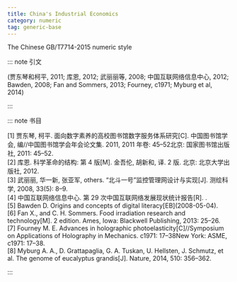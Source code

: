 ```yaml
---
title: China's Industrial Economics
category: numeric
tag: generic-base
---
```


<!-- 此文件由脚本自动生成，请勿手动修改！ -->

The Chinese GB/T7714-2015 numeric style


::: note 引文

(贾东琴和柯平, 2011; 库恩, 2012; 武丽丽等, 2008; 中国互联网络信息中心, 2012; Bawden, 2008; Fan and Sommers, 2013; Fourney, c1971; Myburg et al, 2014)

:::



::: note 书目

  <div class="csl-bib-body">
    <div class="csl-entry">[1] 贾东琴, 柯平. 面向数字素养的高校图书馆数字服务体系研究[C]. 中国图书馆学会, 编//中国图书馆学会年会论文集. 2011, 2011 年卷: 45–52北京: 国家图书馆出版社, 2011: 45–52. </div>
    <div class="csl-entry">[2] 库恩. 科学革命的结构: 第 4 版[M]. 金吾伦, 胡新和, 译. 2 版. 北京: 北京大学出版社, 2012. </div>
    <div class="csl-entry">[3] 武丽丽, 华一新, 张亚军, others. “北斗一号”监控管理网设计与实现[J]. 测绘科学, 2008, 33(5): 8–9. </div>
    <div class="csl-entry">[4] 中国互联网络信息中心. 第 29 次中国互联网络发展现状统计报告[R]. . </div>
    <div class="csl-entry">[5] Bawden D. Origins and concepts of digital literacy[EB](2008-05-04). </div>
    <div class="csl-entry">[6] Fan X., and C. H. Sommers. Food irradiation research and technology[M]. 2 edition. Ames, Iowa: Blackwell Publishing, 2013: 25–26. </div>
    <div class="csl-entry">[7] Fourney M. E. Advances in holographic photoelasticity[C]//Symposium on Applications of Holography in Mechanics. c1971: 17–38New York: ASME, c1971: 17–38. </div>
    <div class="csl-entry">[8] Myburg A. A., D. Grattapaglia, G. A. Tuskan, U. Hellsten, J. Schmutz, et al. The genome of eucalyptus grandis[J]. Nature, 2014, 510: 356–362. </div>
  </div>


:::

<!-- more -->